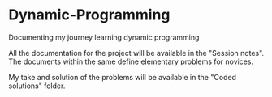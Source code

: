 # Dynamic-Programming
Documenting my journey learning dynamic programming

All the documentation for the project will be available in the "Session notes". The documents within the same define elementary problems for novices.

My take and solution of the problems will be available in the "Coded solutions" folder.  
